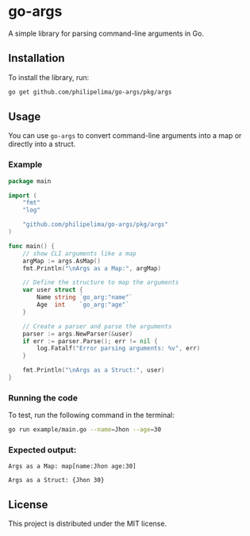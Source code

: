 # go-args


A simple library for parsing command-line arguments in Go.

## Installation

To install the library, run:

```sh
go get github.com/philipelima/go-args/pkg/args
```

## Usage

You can use `go-args` to convert command-line arguments into a map or directly into a struct.

### Example

```go
package main

import (
	"fmt"
	"log"

	"github.com/philipelima/go-args/pkg/args"
)

func main() {
	// show CLI arguments like a map
	argMap := args.AsMap()
	fmt.Println("\nArgs as a Map:", argMap)

	// Define the structure to map the arguments
	var user struct {
		Name string `go_arg:"name"`
		Age  int    `go_arg:"age"`
	}

	// Create a parser and parse the arguments
	parser := args.NewParser(&user)
	if err := parser.Parse(); err != nil {
		log.Fatalf("Error parsing arguments: %v", err)
	}

	fmt.Println("\nArgs as a Struct:", user)
}
```

### Running the code

To test, run the following command in the terminal:

```sh
go run example/main.go --name=Jhon --age=30
```

### Expected output:

```
Args as a Map: map[name:Jhon age:30]

Args as a Struct: {Jhon 30}
```

## License

This project is distributed under the MIT license.

